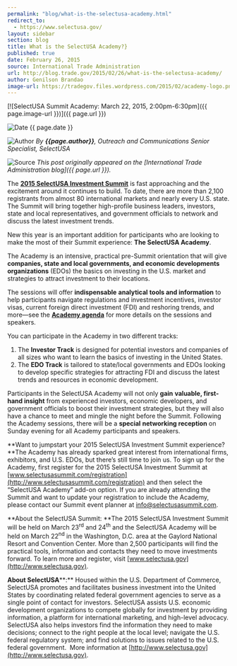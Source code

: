 ```yaml
---
permalink: "blog/what-is-the-selectusa-academy.html"
redirect_to:
  - https://www.selectusa.gov/
layout: sidebar
section: blog
title: What is the SelectUSA Academy?}
published: true
date: February 26, 2015
source: International Trade Administration
url: http://blog.trade.gov/2015/02/26/what-is-the-selectusa-academy/
author: Genilson Brandao
image-url: https://tradegov.files.wordpress.com/2015/02/academy-logo.png?w=300&h=78
---
```


<span class="imgright">[![SelectUSA Summit Academy: March 22, 2015, 2:00pm-6:30pm]({{ page.image-url }})]({{ page.url }})</span>

![Date](https://google.github.io/material-design-icons/action/svg/design/ic_event_24px.svg "Date") {{ page.date }}

![Author](https://google.github.io/material-design-icons/action/svg/design/ic_account_box_24px.svg "Author") _By **{{page.author}}**, Outreach and Communications Senior Specialist, SelectUSA_

![Source](https://google.github.io/material-design-icons/action/svg/design/ic_home_24px.svg "Source") _This post originally appeared on the [International Trade Administration blog]({{ page.url }})._

The [**2015 SelectUSA Investment Summit**](http://www.selectusasummit.com/) is fast approaching and the excitement around it continues to build. To date, there are more than 2,100 registrants from almost 80 international markets and nearly every U.S. state. The Summit will bring together high-profile business leaders, investors, state and local representatives, and government officials to network and discuss the latest investment trends.

New this year is an important addition for participants who are looking to make the most of their Summit experience: **The SelectUSA Academy**.

The Academy is an intensive, practical pre-Summit orientation that will give **companies, state and local governments, and economic developments organizations** (EDOs) the basics on investing in the U.S. market and strategies to attract investment to their locations.

The sessions will offer **indispensable** **analytical** **tools and information** to help participants navigate regulations and investment incentives, investor visas, current foreign direct investment (FDI) and reshoring trends, and more—see the [**Academy agenda**](http://www.selectusasummit.com/agenda) for more details on the sessions and speakers.

You can participate in the Academy in two different tracks:

1.  The **Investor Track** is designed for potential investors and companies of all sizes who want to learn the basics of investing in the United States.
2.  The **EDO Track** is tailored to state/local governments and EDOs looking to develop specific strategies for attracting FDI and discuss the latest trends and resources in economic development.

Participants in the SelectUSA Academy will not only **gain** **valuable, first-hand insight** from experienced investors, economic developers, and government officials to boost their investment strategies, but they will also have a chance to meet and mingle the night before the Summit. Following the Academy sessions, there will be a **special** **networking reception** on Sunday evening for all Academy participants and speakers.

**Want to jumpstart your 2015 SelectUSA Investment Summit experience? **The Academy has already sparked great interest from international firms, exhibitors, and U.S. EDOs, but there’s still time to join us. To sign up for the Academy, first register for the 2015 SelectUSA Investment Summit at [www.selectusasummit.com/registration](http://www.selectusasummit.com/registration) and then select the “SelectUSA Academy” add-on option. If you are already attending the Summit and want to update your registration to include the Academy, please contact our Summit event planner at [info@selectusasummit.com](mailto:info@selectusasummit.com).

**About the SelectUSA Summit: **The 2015 SelectUSA Investment Summit will be held on March 23<sup>rd</sup> and 24<sup>th</sup> and the SelectUSA Academy will be held on March 22<sup>nd</sup> in the Washington, D.C. area at the Gaylord National Resort and Convention Center. More than 2,500 participants will find the practical tools, information and contacts they need to move investments forward. To learn more and register, visit [www.selectusa.gov](http://www.selectusa.gov).

**About SelectUSA****:** Housed within the U.S. Department of Commerce, SelectUSA promotes and facilitates business investment into the United States by coordinating related federal government agencies to serve as a single point of contact for investors. SelectUSA assists U.S. economic development organizations to compete globally for investment by providing information, a platform for international marketing, and high-level advocacy. SelectUSA also helps investors find the information they need to make decisions; connect to the right people at the local level; navigate the U.S. federal regulatory system; and find solutions to issues related to the U.S. federal government.  More information at [http://www.selectusa.gov](http://www.selectusa.gov).
